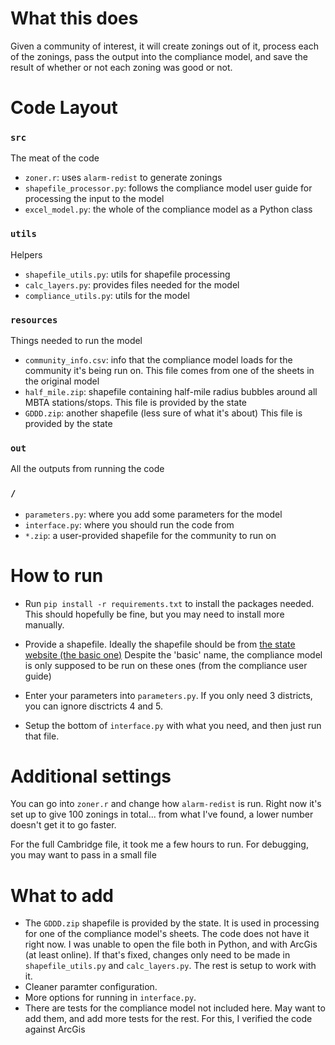 # What this does
Given a community of interest, it will create zonings out of it,
process each of the zonings, pass the output into the 
compliance model, and save the result of whether or not each
zoning was good or not.

# Code Layout
### `src`
The meat of the code
* `zoner.r`: uses `alarm-redist` to generate zonings
* `shapefile_processor.py`: follows the compliance model 
    user guide for processing the input to the model
* `excel_model.py`: the whole of the compliance model as
    a Python class

### `utils`
Helpers
* `shapefile_utils.py`: utils for shapefile processing
* `calc_layers.py`: provides files needed for the model
* `compliance_utils.py`: utils for the model

### `resources`
Things needed to run the model
* `community_info.csv`: info that the compliance model loads
    for the community it's being run on.
    This file comes from one of the sheets in the original model
* `half_mile.zip`: shapefile containing half-mile radius bubbles
    around all MBTA stations/stops.
    This file is provided by the state
* `GDDD.zip`: another shapefile (less sure of what it's about)
    This file is provided by the state

### `out`
All the outputs from running the code

### `/`
* `parameters.py`: where you add some parameters for the model
* `interface.py`: where you should run the code from
* `*.zip`: a user-provided shapefile for the community to run on

# How to run
* Run `pip install -r requirements.txt` to install the packages needed.
This should hopefully be fine, but you may need to install more manually.

* Provide a shapefile.
Ideally the shapefile should be from 
[the state website (the basic one)](https://www.mass.gov/info-details/mbta-communities-compliance-model-components)
Despite the 'basic' name, the compliance model is only supposed to be
run on these ones (from the compliance user guide)

* Enter your parameters into `parameters.py`. If you only need 3 
districts, you can ignore disctricts 4 and 5.

* Setup the bottom of `interface.py` with
what you need, and then just run that file.

# Additional settings
You can go into `zoner.r` and change how `alarm-redist` is run.
Right now it's set up to give 100 zonings in total... from what I've
found, a lower number doesn't get it to go faster.

For the full Cambridge file, it took me a few hours to run.
For debugging, you may want to pass in a small file

# What to add
* The `GDDD.zip` shapefile is provided by the state. It is used in
    processing for one of the compliance model's sheets. The code
    does not have it right now. I was unable to open the file both in
    Python, and with ArcGis (at least online). If that's fixed, changes
    only need to be made in `shapefile_utils.py` and `calc_layers.py`.
    The rest is setup to work with it.
* Cleaner paramter configuration.
* More options for running in `interface.py`.
* There are tests for the compliance model not included here. May
    want to add them, and add more tests for the rest. For this, I 
    verified the code against ArcGis